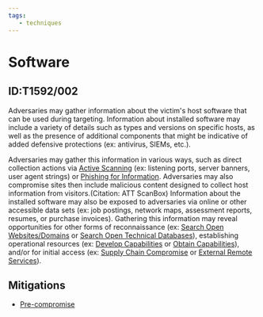 ```yaml
---
tags:
   - techniques
---
```

# Software
## ID:T1592/002
Adversaries may gather information about the victim's host software that can be used during targeting. Information about installed software may include a variety of details such as types and versions on specific hosts, as well as the presence of additional components that might be indicative of added defensive protections (ex: antivirus, SIEMs, etc.).

Adversaries may gather this information in various ways, such as direct collection actions via [Active Scanning](/mitre/techniques/T1595) (ex: listening ports, server banners, user agent strings) or [Phishing for Information](/mitre/techniques/T1598). Adversaries may also compromise sites then include malicious content designed to collect host information from visitors.(Citation: ATT ScanBox) Information about the installed software may also be exposed to adversaries via online or other accessible data sets (ex: job postings, network maps, assessment reports, resumes, or purchase invoices). Gathering this information may reveal opportunities for other forms of reconnaissance (ex: [Search Open Websites/Domains](/mitre/techniques/T1593) or [Search Open Technical Databases](/mitre/techniques/T1596)), establishing operational resources (ex: [Develop Capabilities](/mitre/techniques/T1587) or [Obtain Capabilities](/mitre/techniques/T1588)), and/or for initial access (ex: [Supply Chain Compromise](/mitre/techniques/T1195) or [External Remote Services](/mitre/techniques/T1133)).
## Mitigations
* [Pre-compromise](mitigations/M1056)
